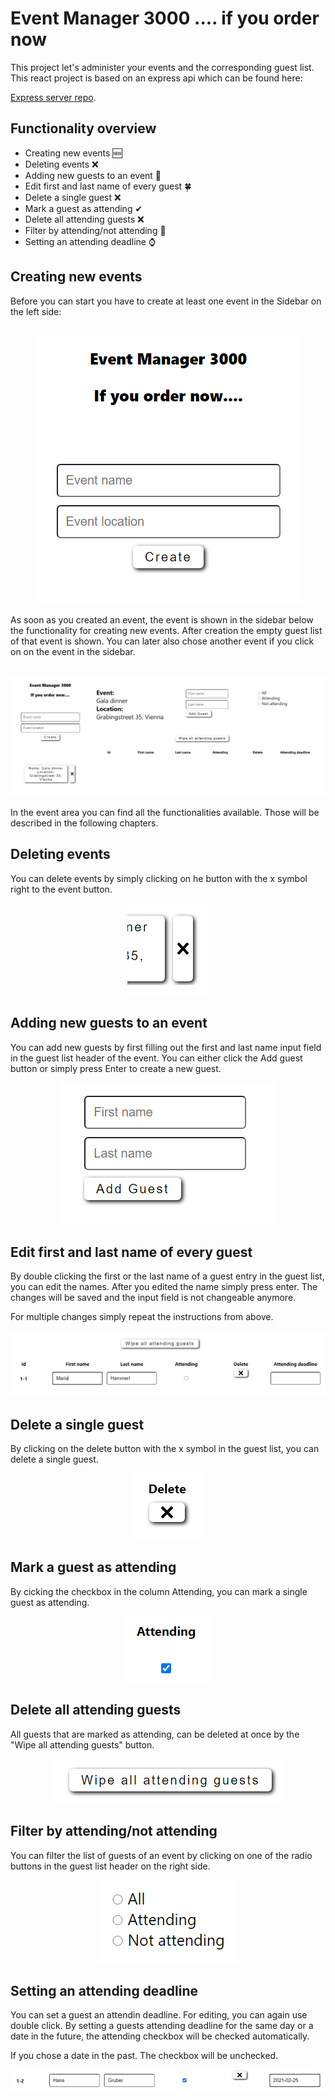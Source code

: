 # Event Manager 3000 .... if you order now

This project let's administer your events and the corresponding guest list. This react project is based on an express api which can be found here:

[Express server repo](uebriges/express-server-for-react-guestlist).

## Functionality overview

- Creating new events 🆕
- Deleting events ❌
- Adding new guests to an event 🚀
- Edit first and last name of every guest 🍀
- Delete a single guest ❌
- Mark a guest as attending ✔
- Delete all attending guests ❌
- Filter by attending/not attending 🚳
- Setting an attending deadline ⌚

## Creating new events

Before you can start you have to create at least one event in the Sidebar on the left side:<br/><br/>

<p align="center">
<img src="./public/Screenshots/CreateEvent.png" alt="Start screen">
</p>

As soon as you created an event, the event is shown in the sidebar below the functionality for creating new events. After creation the empty guest list of that event is shown. You can later also chose another event if you click on on the event in the sidebar. <br/><br/>

<p align="center">
<img src="./public/Screenshots/NewEvent.png" alt="New Event">
</p>

In the event area you can find all the functionalities available. Those will be described in the following chapters.

## Deleting events

You can delete events by simply clicking on he button with the x symbol right to the event button.

<p align="center">
<img src="./public/Screenshots/DeleteEvent.png" alt="New Event">
</p>

## Adding new guests to an event

You can add new guests by first filling out the first and last name input field in the guest list header of the event. You can either click the Add guest button or simply press Enter to create a new guest.

<p align="center">
<img src="./public/Screenshots/NewGuest.png" alt="New Guest">
</p>

## Edit first and last name of every guest

By double clicking the first or the last name of a guest entry in the guest list, you can edit the names. After you edited the name simply press enter. The changes will be saved and the input field is not changeable anymore.

For multiple changes simply repeat the instructions from above.

<p align="center">
<img src="./public/Screenshots/ChangeNames.png" alt="Change first and last name">
</p>

## Delete a single guest

By clicking on the delete button with the x symbol in the guest list, you can delete a single guest.

<p align="center">
<img src="./public/Screenshots/DeleteGuest.png" alt="Delete single guest">
</p>

## Mark a guest as attending

By cicking the checkbox in the column Attending, you can mark a single guest as attending.

<p align="center">
<img src="./public/Screenshots/Attending.png" alt="Attending checkbox">
</p>

## Delete all attending guests

All guests that are marked as attending, can be deleted at once by the "Wipe all attending guests" button.

<p align="center">
<img src="./public/Screenshots/DeleteAttendingGuests.png" alt="Delete attending guests">
</p>

## Filter by attending/not attending

You can filter the list of guests of an event by clicking on one of the radio buttons in the guest list header on the right side.

<p align="center">
<img src="./public/Screenshots/Filter.png" alt="Filter guests">
</p>

## Setting an attending deadline

You can set a guest an attendin deadline. For editing, you can again use double click. By setting a guests attending deadline for the same day or a date in the future, the attending checkbox will be checked automatically.

If you chose a date in the past. The checkbox will be unchecked.

<p align="center">
<img src="./public/Screenshots/AttendingDeadline.png" alt="Set attending deadline">
</p>
